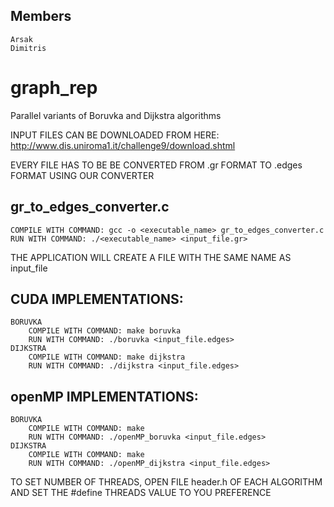 ## Members
	Arsak
	Dimitris
# graph_rep
Parallel variants of Boruvka and Dijkstra algorithms

INPUT FILES CAN BE DOWNLOADED FROM HERE: http://www.dis.uniroma1.it/challenge9/download.shtml

EVERY FILE HAS TO BE BE CONVERTED FROM .gr FORMAT TO .edges FORMAT USING OUR CONVERTER

## gr_to_edges_converter.c

	COMPILE WITH COMMAND: gcc -o <executable_name> gr_to_edges_converter.c
	RUN WITH COMMAND: ./<executable_name> <input_file.gr>

THE APPLICATION WILL CREATE A FILE WITH THE SAME NAME AS input_file 

## CUDA IMPLEMENTATIONS:

	BORUVKA
		COMPILE WITH COMMAND: make boruvka
		RUN WITH COMMAND: ./boruvka <input_file.edges>
	DIJKSTRA
		COMPILE WITH COMMAND: make dijkstra
		RUN WITH COMMAND: ./dijkstra <input_file.edges>

## openMP IMPLEMENTATIONS:
	
	BORUVKA
		COMPILE WITH COMMAND: make
		RUN WITH COMMAND: ./openMP_boruvka <input_file.edges>
	DIJKSTRA
		COMPILE WITH COMMAND: make  
		RUN WITH COMMAND: ./openMP_dijkstra <input_file.edges>

TO SET NUMBER OF THREADS, OPEN FILE header.h OF EACH ALGORITHM AND SET
THE #define THREADS VALUE TO YOU PREFERENCE
